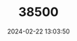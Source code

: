 ---
title: "38500"
category: "Cyphokentia macrostachya"
draft: false
date: 2024-02-22 13:03:50
languages:
  French: ["Balmier blanc"]
---